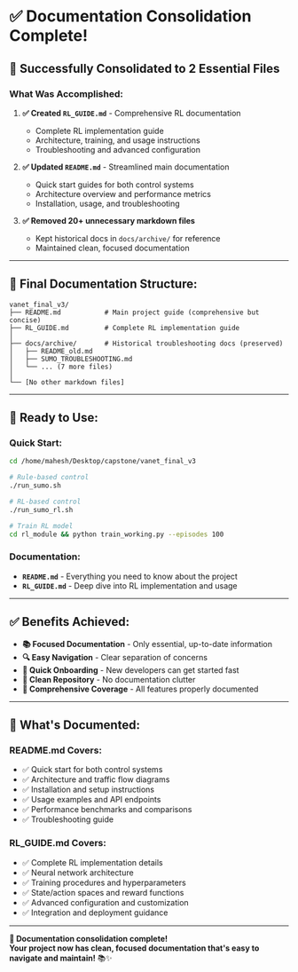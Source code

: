 # ✅ Documentation Consolidation Complete!

## 🎉 **Successfully Consolidated to 2 Essential Files**

### What Was Accomplished:

1. **✅ Created `RL_GUIDE.md`** - Comprehensive RL documentation
   - Complete RL implementation guide
   - Architecture, training, and usage instructions
   - Troubleshooting and advanced configuration

2. **✅ Updated `README.md`** - Streamlined main documentation
   - Quick start guides for both control systems
   - Architecture overview and performance metrics
   - Installation, usage, and troubleshooting

3. **✅ Removed 20+ unnecessary markdown files**
   - Kept historical docs in `docs/archive/` for reference
   - Maintained clean, focused documentation

---

## 📁 **Final Documentation Structure:**

```
vanet_final_v3/
├── README.md           # Main project guide (comprehensive but concise)
├── RL_GUIDE.md         # Complete RL implementation guide
│
├── docs/archive/       # Historical troubleshooting docs (preserved)
│   ├── README_old.md
│   ├── SUMO_TROUBLESHOOTING.md
│   └── ... (7 more files)
│
└── [No other markdown files]
```

---

## 🚀 **Ready to Use:**

### Quick Start:
```bash
cd /home/mahesh/Desktop/capstone/vanet_final_v3

# Rule-based control
./run_sumo.sh

# RL-based control
./run_sumo_rl.sh

# Train RL model
cd rl_module && python train_working.py --episodes 100
```

### Documentation:
- **`README.md`** - Everything you need to know about the project
- **`RL_GUIDE.md`** - Deep dive into RL implementation and usage

---

## ✅ **Benefits Achieved:**

- **📚 Focused Documentation** - Only essential, up-to-date information
- **🔍 Easy Navigation** - Clear separation of concerns
- **🚀 Quick Onboarding** - New developers can get started fast
- **🧹 Clean Repository** - No documentation clutter
- **📖 Comprehensive Coverage** - All features properly documented

---

## 🎯 **What's Documented:**

### README.md Covers:
- ✅ Quick start for both control systems
- ✅ Architecture and traffic flow diagrams
- ✅ Installation and setup instructions
- ✅ Usage examples and API endpoints
- ✅ Performance benchmarks and comparisons
- ✅ Troubleshooting guide

### RL_GUIDE.md Covers:
- ✅ Complete RL implementation details
- ✅ Neural network architecture
- ✅ Training procedures and hyperparameters
- ✅ State/action spaces and reward functions
- ✅ Advanced configuration and customization
- ✅ Integration and deployment guidance

---

**🎉 Documentation consolidation complete!**  
**Your project now has clean, focused documentation that's easy to navigate and maintain!** 📚✨

